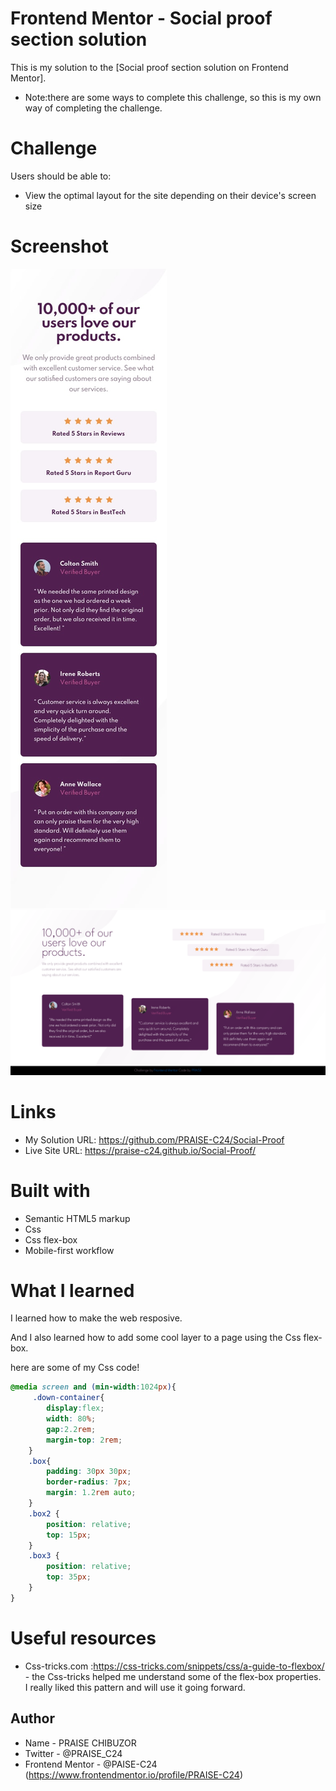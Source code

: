 
#  Frontend Mentor - Social proof section solution

This is my solution to the [Social proof section solution on Frontend Mentor].

* Note:there are some ways to complete this challenge, so this is my own way of completing the challenge.

# Challenge

Users should be able to:

- View the optimal layout for the site depending on their device's screen size

# Screenshot

![](./design/mobile-design.jpg)
![](./design/screenshot.png)

# Links

- My Solution URL: https://github.com/PRAISE-C24/Social-Proof
- Live Site URL: https://praise-c24.github.io/Social-Proof/

# Built with

- Semantic HTML5 markup
- Css
- Css flex-box
- Mobile-first workflow


# What I learned
I learned how to make the web resposive.

And I also learned how to add some cool layer to a page using the Css flex-box.

here are some of my Css code!
```css
@media screen and (min-width:1024px){
     .down-container{
        display:flex;
        width: 80%;
        gap:2.2rem;
        margin-top: 2rem;
    }
    .box{
        padding: 30px 30px;
        border-radius: 7px;
        margin: 1.2rem auto;
    }
    .box2 {
        position: relative;
        top: 15px;
    }
    .box3 {
        position: relative;
        top: 35px;
    }
}
```

# Useful resources

- Css-tricks.com :https://css-tricks.com/snippets/css/a-guide-to-flexbox/ - the Css-tricks helped me understand some of the flex-box properties. I really liked this pattern and will use it going forward.

## Author

- Name - PRAISE CHIBUZOR
- Twitter - @PRAISE_C24
- Frontend Mentor - @PAISE-C24 (https://www.frontendmentor.io/profile/PRAISE-C24)


